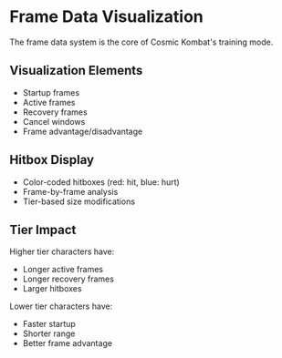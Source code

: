 # Frame Data Visualization

The frame data system is the core of Cosmic Kombat's training mode.

## Visualization Elements

- Startup frames
- Active frames
- Recovery frames
- Cancel windows
- Frame advantage/disadvantage

## Hitbox Display

- Color-coded hitboxes (red: hit, blue: hurt)
- Frame-by-frame analysis
- Tier-based size modifications
## Tier Impact

Higher tier characters have:
- Longer active frames
- Longer recovery frames
- Larger hitboxes

Lower tier characters have:
- Faster startup
- Shorter range
- Better frame advantage